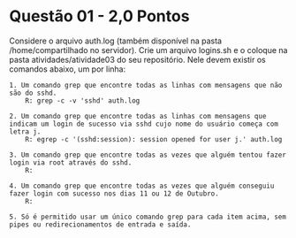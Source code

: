 # Questão 01 - 2,0 Pontos

Considere o arquivo auth.log (também disponível na pasta /home/compartilhado no servidor). Crie um arquivo logins.sh e o coloque na pasta atividades/atividade03 do seu repositório. Nele devem existir os comandos abaixo, um por linha:

    1. Um comando grep que encontre todas as linhas com mensagens que não são do sshd.
        R: grep -c -v 'sshd' auth.log

    2. Um comando grep que encontre todas as linhas com mensagens que indicam um login de sucesso via sshd cujo nome do usuário começa com letra j.
        R: egrep -c '(sshd:session): session opened for user j.' auth.log

    3. Um comando grep que encontre todas as vezes que alguém tentou fazer login via root através do sshd.
        R:

    4. Um comando grep que encontre todas as vezes que alguém conseguiu fazer login com sucesso nos dias 11 ou 12 de Outubro.
        R:

    5. Só é permitido usar um único comando grep para cada item acima, sem pipes ou redirecionamentos de entrada e saída.